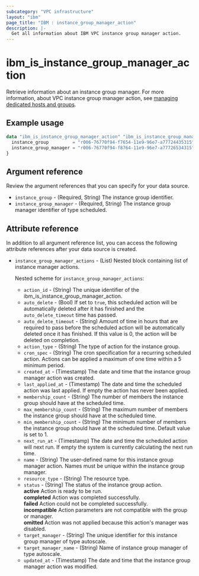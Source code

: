 ```yaml
---
subcategory: "VPC infrastructure"
layout: "ibm"
page_title: "IBM : instance_group_manager_action"
description: |-
  Get all information about IBM VPC instance group manager action.
---
```


# ibm_is_instance_group_manager_action
Retrieve information about an instance group manager. For more information, about VPC instance group manager action, see [managing dedicated hosts and groups](https://cloud.ibm.com/docs/vpc?topic=vpc-manage-dedicated-hosts-groups).

## Example usage

```terraform
data "ibm_is_instance_group_manager_action" "ibm_is_instance_group_manager_action" {
  instance_group         = "r006-76770f94-f7654-11e9-96e7-a77724435315"
  instance_group_manager = "r006-76770f94-f8764-11e9-96e7-a77726534315"
}
```

## Argument reference
Review the argument references that you can specify for your data source. 

- `instance_group` - (Required, String) The instance group identifier.
- `instance_group_manager` - (Required, String) The instance group manager identifier of type scheduled.

## Attribute reference
In addition to all argument reference list, you can access the following attribute references after your data source is created.

- `instance_group_manager_actions` - (List) Nested block containing list of instance manager actions.

  Nested scheme for `instance_group_manager_actions`:
    - `action_id` - (String) The unique identifier of the ibm_is_instance_group_manager_action.
    - `auto_delete` - (Bool) If set to `true`, this scheduled action will be automatically deleted after it has finished and the `auto_delete_timeout` time has passed.
    - `auto_delete_timeout` - (String) Amount of time in hours that are required to pass before the scheduled action will be automatically deleted once it has finished. If this value is 0, the action will be deleted on completion.
    - `action_type` - (String) The type of action for the instance group.
    - `cron_spec` - (String) The cron specification for a recurring scheduled action. Actions can be applied a maximum of one time within a 5 minimum period.
    - `created_at` - (Timestamp) The date and time that the instance group manager action was created.
    - `last_applied_at` - (Timestamp) The date and time the scheduled action was last applied. If empty the action has never been applied.
    - `membership_count` - (String) The number of members the instance group should have at the scheduled time.
    - `max_membership_count` - (String) The maximum number of members the instance group should have at the scheduled time.
    - `min_membership_count` - (String) The minimum number of members the instance group should have at the scheduled time. Default value is set to 1.
    - `next_run_at` - (Timestamp) The date and time the scheduled action will next run. If empty the system is currently calculating the next run time.
    - `name` - (String) The user-defined name for this instance group manager action. Names must be unique within the instance group manager.
    - `resource_type` - (String) The resource type.
    - `status` - (String) The status of the instance group action. </br>
        **active** Action is ready to be run. </br>
        **completed** Action was completed successfully. </br>
        **failed** Action could not be completed successfully. </br>
        **incompatible** Action parameters are not compatible with the group or manager. </br>
        **omitted** Action was not applied because this action's manager was disabled. 
    - `target_manager` - (String) The unique identifier for this instance group manager of type autoscale.
    - `target_manager_name` - (String) Name of instance group manager of type autoscale.
    - `updated_at` - (Timestamp) The date and time that the instance group manager action was modified.
